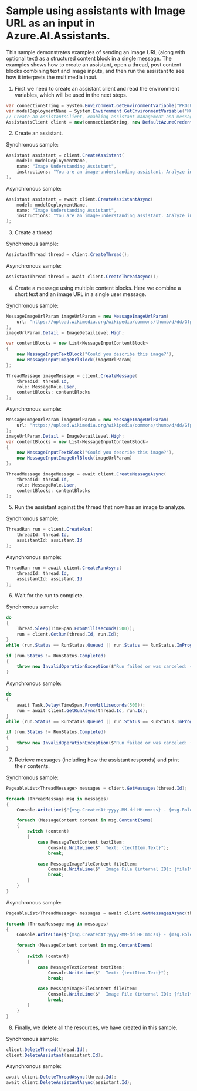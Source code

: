 # Sample using assistants with Image URL as an input in Azure.AI.Assistants.

This sample demonstrates examples of sending an image URL (along with optional text) as a structured content block in a single message. The examples shows how to create an assistant, open a thread,  post content blocks combining text and image inputs, and then run the assistant to see how it interprets the multimedia input.

1. First we need to create an assistant client and read the environment variables, which will be used in the next steps.

```C# Snippet:AssistantImageUrlInMessageCreateClient
var connectionString = System.Environment.GetEnvironmentVariable("PROJECT_CONNECTION_STRING");
var modelDeploymentName = System.Environment.GetEnvironmentVariable("MODEL_DEPLOYMENT_NAME");
// Create an AssistantsClient, enabling assistant-management and messaging.
AssistantsClient client = new(connectionString, new DefaultAzureCredential());
```

2. Create an assistant.

Synchronous sample:
```C# Snippet:AssistantImageUrlInMessageCreateAssistant_Sync
Assistant assistant = client.CreateAssistant(
    model: modelDeploymentName,
    name: "Image Understanding Assistant",
    instructions: "You are an image-understanding assistant. Analyze images and provide textual descriptions."
);
```

Asynchronous sample:
```C# Snippet:AssistantImageUrlInMessageCreateAssistant
Assistant assistant = await client.CreateAssistantAsync(
    model: modelDeploymentName,
    name: "Image Understanding Assistant",
    instructions: "You are an image-understanding assistant. Analyze images and provide textual descriptions."
);
```

3. Create a thread

Synchronous sample:
```C# Snippet:AssistantImageUrlInMessageCreateThread_Sync
AssistantThread thread = client.CreateThread();
```

Asynchronous sample:
```C# Snippet:AssistantImageUrlInMessageCreateThread
AssistantThread thread = await client.CreateThreadAsync();
```

4. Create a message using multiple content blocks. Here we combine a short text and an image URL in a single user message.

Synchronous sample:
```C# Snippet:AssistantImageUrlInMessageCreateMessage_Sync
MessageImageUrlParam imageUrlParam = new MessageImageUrlParam(
    url: "https://upload.wikimedia.org/wikipedia/commons/thumb/d/dd/Gfp-wisconsin-madison-the-nature-boardwalk.jpg/2560px-Gfp-wisconsin-madison-the-nature-boardwalk.jpg"
);
imageUrlParam.Detail = ImageDetailLevel.High;

var contentBlocks = new List<MessageInputContentBlock>
{
    new MessageInputTextBlock("Could you describe this image?"),
    new MessageInputImageUrlBlock(imageUrlParam)
};

ThreadMessage imageMessage = client.CreateMessage(
    threadId: thread.Id,
    role: MessageRole.User,
    contentBlocks: contentBlocks
);
```

Asynchronous sample:
```C# Snippet:AssistantImageUrlInMessageCreateMessage
MessageImageUrlParam imageUrlParam = new MessageImageUrlParam(
    url: "https://upload.wikimedia.org/wikipedia/commons/thumb/d/dd/Gfp-wisconsin-madison-the-nature-boardwalk.jpg/2560px-Gfp-wisconsin-madison-the-nature-boardwalk.jpg"
);
imageUrlParam.Detail = ImageDetailLevel.High;
var contentBlocks = new List<MessageInputContentBlock>
{
    new MessageInputTextBlock("Could you describe this image?"),
    new MessageInputImageUrlBlock(imageUrlParam)
};

ThreadMessage imageMessage = await client.CreateMessageAsync(
    threadId: thread.Id,
    role: MessageRole.User,
    contentBlocks: contentBlocks
);
```

5. Run the assistant against the thread that now has an image to analyze.

Synchronous sample:
```C# Snippet:AssistantImageUrlInMessageCreateRun_Sync
ThreadRun run = client.CreateRun(
    threadId: thread.Id,
    assistantId: assistant.Id
);
```

Asynchronous sample:
```C# Snippet:AssistantImageUrlInMessageCreateRun
ThreadRun run = await client.CreateRunAsync(
    threadId: thread.Id,
    assistantId: assistant.Id
);
```

6. Wait for the run to complete.


Synchronous sample:
```C# Snippet:AssistantImageUrlInMessageWaitForRun_Sync
do
{
    Thread.Sleep(TimeSpan.FromMilliseconds(500));
    run = client.GetRun(thread.Id, run.Id);
}
while (run.Status == RunStatus.Queued || run.Status == RunStatus.InProgress);

if (run.Status != RunStatus.Completed)
{
    throw new InvalidOperationException($"Run failed or was canceled: {run.LastError?.Message}");
}
```

Asynchronous sample:
```C# Snippet:AssistantImageUrlInMessageWaitForRun
do
{
    await Task.Delay(TimeSpan.FromMilliseconds(500));
    run = await client.GetRunAsync(thread.Id, run.Id);
}
while (run.Status == RunStatus.Queued || run.Status == RunStatus.InProgress);

if (run.Status != RunStatus.Completed)
{
    throw new InvalidOperationException($"Run failed or was canceled: {run.LastError?.Message}");
}
```

7. Retrieve messages (including how the assistant responds) and print their contents.

Synchronous sample:
```C# Snippet:AssistantImageUrlInMessageReview_Sync
PageableList<ThreadMessage> messages = client.GetMessages(thread.Id);

foreach (ThreadMessage msg in messages)
{
    Console.WriteLine($"{msg.CreatedAt:yyyy-MM-dd HH:mm:ss} - {msg.Role,10}:");

    foreach (MessageContent content in msg.ContentItems)
    {
        switch (content)
        {
            case MessageTextContent textItem:
                Console.WriteLine($"  Text: {textItem.Text}");
                break;

            case MessageImageFileContent fileItem:
                Console.WriteLine($"  Image File (internal ID): {fileItem.FileId}");
                break;
        }
    }
}
```

Asynchronous sample:
```C# Snippet:AssistantImageUrlInMessageReview
PageableList<ThreadMessage> messages = await client.GetMessagesAsync(thread.Id);

foreach (ThreadMessage msg in messages)
{
    Console.WriteLine($"{msg.CreatedAt:yyyy-MM-dd HH:mm:ss} - {msg.Role,10}:");

    foreach (MessageContent content in msg.ContentItems)
    {
        switch (content)
        {
            case MessageTextContent textItem:
                Console.WriteLine($"  Text: {textItem.Text}");
                break;

            case MessageImageFileContent fileItem:
                Console.WriteLine($"  Image File (internal ID): {fileItem.FileId}");
                break;
        }
    }
}
```

8. Finally, we delete all the resources, we have created in this sample.

Synchronous sample:
```C# Snippet:AssistantImageUrlInMessageCleanup_Sync
client.DeleteThread(thread.Id);
client.DeleteAssistant(assistant.Id);
```

Asynchronous sample:
```C# Snippet:AssistantImageUrlInMessageCleanup
await client.DeleteThreadAsync(thread.Id);
await client.DeleteAssistantAsync(assistant.Id);
```
